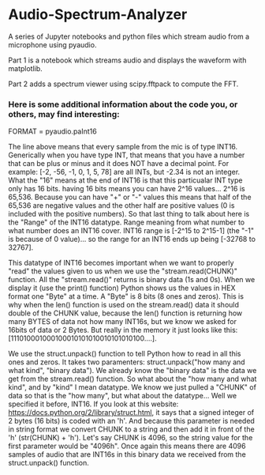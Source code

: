 # Audio-Spectrum-Analyzer

A series of Jupyter notebooks and python files which stream audio from a microphone using pyaudio.

Part 1 is a notebook which streams audio and displays the waveform with matplotlib.

Part 2 adds a spectrum viewer using scipy.fftpack to compute the FFT.


### Here is some additional information about the code you, or others, may find interesting:

FORMAT = pyaudio.paInt16

The line above means that every sample from the mic is of type INT16. Generically when you have type INT, that means that you have a number that can be plus or minus and it does NOT have a decimal point. For example: [-2, -56, -1, 0, 1, 5, 78] are all INTs, but -2.34 is not an integer. What the "16" means at the end of INT16 is that this particualar INT type only has 16 bits. having 16 bits means you can have 2^16 values... 2^16 is 65,536. Because you can have "+" or "-" values this means that half of the 65,536 are negative values and the other half are positive values (0 is included with the positive numbers). So that last thing to talk about here is the "Range" of the INT16 datatype. Range meaning from what number to what number does an INT16 cover. INT16 range is [-2^15 to 2^15-1] (the "-1" is because of 0 value)... so the range for an INT16 ends up being [-32768 to 32767].

This datatype of INT16 becomes important when we want to properly "read" the values given to us when we use the "stream.read(CHUNK)" function. All the "stream.read()" returns is binary data (1s and 0s). When we display it (use the print() function) Python shows us the values in HEX format one "Byte" at a time. A "Byte" is 8 bits (8 ones and zeros). This is why when the len() function is used on the stream.read() data it should double of the CHUNK value, because the len() function is returning how many BYTES of data not how many INT16s, but we know we asked for 16bits of data or 2 Bytes.  But really in the memory it just looks like this: [111010001000100010101010010101010100....].

We use the struct.unpack() function to tell Python how to read in all this ones and zeros. It takes two paramenters: struct.unpack("how many and what kind", "binary data"). We already know the "binary data" is the data we get from the stream.read() function. So what about the "how many and what kind", and by "kind" I mean datatype. We know we just pulled a "CHUNK" of data so that is the "how many", but what about the datatype... Well we specified it before, INT16. If you look at this website: https://docs.python.org/2/library/struct.html, it says that a signed integer of 2 bytes (16 bits) is coded with an 'h'. And because this parameter is needed in string format we convert CHUNK to a string and then add it in front of the 'h' (str(CHUNK) + 'h'). Let's say CHUNK is 4096, so the string value for the first parameter would be "4096h". Once again this means there are 4096 samples of audio that are INT16s in this binary data we received from the struct.unpack() function.

